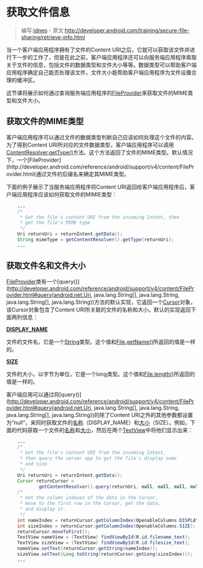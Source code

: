 # 获取文件信息

> 编写:[jdneo](https://github.com/jdneo) - 原文:<http://developer.android.com/training/secure-file-sharing/retrieve-info.html>

当一个客户端应用程序拥有了文件的Content URI之后，它就可以获取该文件并进行下一步的工作了，但是在此之前，客户端应用程序还可以向服务端应用程序索取关于文件的信息，包括文件的数据类型和文件大小等等。数据类型可以帮助客户端应用程序确定自己能否处理该文件，文件大小能帮助客户端应用程序为文件设置合理的缓冲区。

这节课将展示如何通过查询服务端应用程序的[FileProvider](http://developer.android.com/reference/android/support/v4/content/FileProvider.html)来获取文件的MIME类型和文件大小。

## 获取文件的MIME类型

客户端应用程序可以通过文件的数据类型判断自己应该如何处理这个文件的内容。为了得到Content URI所对应的文件数据类型，客户端应用程序可以调用[ContentResolver.getType()](http://developer.android.com/reference/android/content/ContentResolver.html#getType(android.net.Uri))方法。这个方法返回了文件的MIME类型。默认情况下，一个[FileProvider](http://developer.android.com/reference/android/support/v4/content/FileProvider.html)通过文件的后缀名来确定其MIME类型。

下面的例子展示了当服务端应用程序将Content URI返回给客户端应用程序后，客户端应用程序应该如何获取文件的MIMIE类型：

```java
    ...
    /*
     * Get the file's content URI from the incoming Intent, then
     * get the file's MIME type
     */
    Uri returnUri = returnIntent.getData();
    String mimeType = getContentResolver().getType(returnUri);
    ...
```

## 获取文件名和文件大小
[FileProvider](http://developer.android.com/reference/android/support/v4/content/FileProvider.html)类有一个[query()](http://developer.android.com/reference/android/support/v4/content/FileProvider.html#query(android.net.Uri, java.lang.String[], java.lang.String, java.lang.String[], java.lang.String))方法的默认实现，它返回一个[Cursor](http://developer.android.com/reference/android/database/Cursor.html)对象，该Cursor对象包含了Content URI所关联的文件的名称和大小。默认的实现返回下面两列信息：

[**DISPLAY_NAME**](http://developer.android.com/reference/android/provider/OpenableColumns.html#DISPLAY_NAME)

文件的文件名，它是一个[String](http://developer.android.com/reference/java/lang/String.html)类型。这个值和[File.getName()](http://developer.android.com/reference/java/io/File.html#getName\(\))所返回的值是一样的。

[**SIZE**](http://developer.android.com/reference/android/provider/OpenableColumns.html#SIZE)

文件的大小，以字节为单位，它是一个long类型。这个值和[File.length()](http://developer.android.com/reference/java/io/File.html#length\(\))所返回的值是一样的。

客户端应用可以通过将[query()](http://developer.android.com/reference/android/support/v4/content/FileProvider.html#query(android.net.Uri, java.lang.String[], java.lang.String, java.lang.String[], java.lang.String))的除了Content URI之外的其他参数都设置为“null”，来同时获取文件的[名称](http://developer.android.com/reference/android/provider/OpenableColumns.html#DISPLAY_NAME)（DISPLAY_NAME）和[大小](http://developer.android.com/reference/android/provider/OpenableColumns.html#SIZE)（SIZE）。例如，下面的代码获取一个文件的[名称](http://developer.android.com/reference/android/provider/OpenableColumns.html#DISPLAY_NAME)和[大小](http://developer.android.com/reference/android/provider/OpenableColumns.html#SIZE)，然后在两个[TextView](http://developer.android.com/reference/android/widget/TextView.html)中将他们显示出来：

```java
    ...
    /*
     * Get the file's content URI from the incoming Intent,
     * then query the server app to get the file's display name
     * and size.
     */
    Uri returnUri = returnIntent.getData();
    Cursor returnCursor =
            getContentResolver().query(returnUri, null, null, null, null);
    /*
     * Get the column indexes of the data in the Cursor,
     * move to the first row in the Cursor, get the data,
     * and display it.
     */
    int nameIndex = returnCursor.getColumnIndex(OpenableColumns.DISPLAY_NAME);
    int sizeIndex = returnCursor.getColumnIndex(OpenableColumns.SIZE);
    returnCursor.moveToFirst();
    TextView nameView = (TextView) findViewById(R.id.filename_text);
    TextView sizeView = (TextView) findViewById(R.id.filesize_text);
    nameView.setText(returnCursor.getString(nameIndex));
    sizeView.setText(Long.toString(returnCursor.getLong(sizeIndex)));
    ...
```
